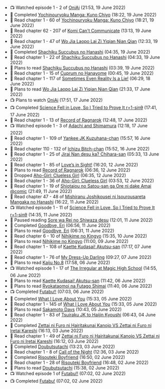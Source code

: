 <!-- ANILIST_ACTIVITY:start -->

-   📺 Watched episode 1 - 2 of [OniAi](https://anilist.co/anime/14199) (21:53, 19 June 2022)
-   📖 Completed [Yochinouryoku Manga: Kuno Chiyo](https://anilist.co/manga/107729) (18:22, 19 June 2022)
-   📖 Read chapter 1 - 60 of [Yochinouryoku Manga: Kuno Chiyo](https://anilist.co/manga/107729) (18:21, 19 June 2022)
-   📖 Read chapter 62 - 207 of [Komi Can't Communicate](https://anilist.co/manga/97852) (13:13, 19 June 2022)
-   📖 Read chapter 1 - 47 of [Wo Jia Laopo Lai Zi Yiqian Nian Qian](https://anilist.co/manga/146267) (12:33, 19 June 2022)
-   📖 Completed [Shachiku Succubus no Hanashi](https://anilist.co/manga/106688) (04:35, 19 June 2022)
-   📖 Read chapter 1 - 22 of [Shachiku Succubus no Hanashi](https://anilist.co/manga/106688) (04:33, 19 June 2022)
-   📖 Plans to read [Shachiku Succubus no Hanashi](https://anilist.co/manga/106688) (03:39, 19 June 2022)
-   📖 Read chapter 1 - 15 of [Cuprum no Hanayome](https://anilist.co/manga/117675) (00:45, 19 June 2022)
-   📖 Read chapter 1 - 117 of [Sometimes Even Reality Is a Lie!](https://anilist.co/manga/113076) (06:29, 18 June 2022)
-   📖 Plans to read [Wo Jia Laopo Lai Zi Yiqian Nian Qian](https://anilist.co/manga/146267) (21:33, 17 June 2022)
-   📺 Plans to watch [OniAi](https://anilist.co/anime/14199) (17:51, 17 June 2022)
-   📺 Completed [Science Fell in Love, So I Tried to Prove It r=1-sinθ](https://anilist.co/anime/125124) (17:41, 17 June 2022)
-   📖 Read chapter 1 - 13 of [Record of Ragnarok](https://anilist.co/manga/107098) (12:48, 17 June 2022)
-   📺 Watched episode 1 - 3 of [Adachi and Shimamura](https://anilist.co/anime/109287) (12:18, 17 June 2022)
-   📖 Read chapter 1 - 109 of [Yankee JK Kuzuhana-chan](https://anilist.co/manga/116822) (15:57, 16 June 2022)
-   📖 Read chapter 110 - 132 of [Ichizu Bitch-chan](https://anilist.co/manga/119121) (15:52, 16 June 2022)
-   📖 Read chapter 1 - 25 of [Jirai Nan desu ka? Chihara-san](https://anilist.co/manga/137714) (05:33, 13 June 2022)
-   📖 Read chapter 1 - 85 of [Love’s in Sight!](https://anilist.co/manga/107445) (16:20, 12 June 2022)
-   📖 Plans to read [Record of Ragnarok](https://anilist.co/manga/107098) (06:36, 12 June 2022)
-   📖 Dropped [Aho-Girl: Clueless Girl](https://anilist.co/manga/77102) (06:35, 12 June 2022)
-   📖 Read chapter 1 - 36 of [Aho-Girl: Clueless Girl](https://anilist.co/manga/77102) (03:53, 12 June 2022)
-   📖 Read chapter 1 - 19 of [Shiotaiou no Satou-san ga Ore ni dake Amai @comic](https://anilist.co/manga/123130) (21:49, 11 June 2022)
-   📖 Read chapter 47 - 48 of [Mishiranu Joshikousei ni Isourousareta Mangaka no Hanashi](https://anilist.co/manga/142994) (16:22, 11 June 2022)
-   📺 Watched episode 1 - 11 of [Science Fell in Love, So I Tried to Prove It r=1-sinθ](https://anilist.co/anime/125124) (14:35, 11 June 2022)
-   📖 Paused reading [Sore wa Rei no Shiwaza desu](https://anilist.co/manga/117342) (12:01, 11 June 2022)
-   📖 Completed [Goodbye, Eri](https://anilist.co/manga/146983) (06:56, 11 June 2022)
-   📖 Plans to read [Goodbye, Eri](https://anilist.co/manga/146983) (06:31, 11 June 2022)
-   📖 Read chapter 6 - 10 of [Nihikime no Kingyo](https://anilist.co/manga/101983) (15:35, 10 June 2022)
-   📖 Plans to read [Nihikime no Kingyo](https://anilist.co/manga/101983) (11:00, 09 June 2022)
-   📖 Read chapter 1 - 108 of [Kaette Kudasai! Akutsu-san](https://anilist.co/manga/113501) (17:17, 07 June 2022)
-   📖 Read chapter 1 - 76 of [My Dress-Up Darling](https://anilist.co/manga/101583) (09:27, 07 June 2022)
-   📖 Plans to read [Kaiju No.8](https://anilist.co/manga/120760) (17:58, 06 June 2022)
-   📺 Watched episode 1 - 17 of [The Irregular at Magic High School](https://anilist.co/anime/20458) (14:55, 06 June 2022)
-   📖 Plans to read [Kaette Kudasai! Akutsu-san](https://anilist.co/manga/113501) (11:42, 06 June 2022)
-   📖 Plans to read [Ryokataomoi na Futago Shimai](https://anilist.co/manga/119832) (11:40, 06 June 2022)
-   📺 Completed [Futabu!!](https://anilist.co/anime/21076) (07:03, 06 June 2022)
-   📖 Completed [What I Love About You](https://anilist.co/manga/106474) (15:33, 05 June 2022)
-   📖 Read chapter 1 - 145 of [What I Love About You](https://anilist.co/manga/106474) (15:33, 05 June 2022)
-   📖 Plans to read [Sakamoto Days](https://anilist.co/manga/125828) (10:43, 05 June 2022)
-   📖 Read chapter 1 - 83 of [Tsuiraku JK to Haijin Kyoushi](https://anilist.co/manga/99737) (06:43, 04 June 2022)
-   📖 Completed [Zettai ni Furo ni Hairitakunai Kanojo VS Zettai ni Furo ni Iretai Kareshi](https://anilist.co/manga/123236) (16:13, 03 June 2022)
-   📖 Read chapter 1 - 49 of [Zettai ni Furo ni Hairitakunai Kanojo VS Zettai ni Furo ni Iretai Kareshi](https://anilist.co/manga/123236) (16:12, 03 June 2022)
-   📖 Completed [Doubutsutachi](https://anilist.co/manga/101984) (13:23, 03 June 2022)
-   📖 Read chapter 1 - 8 of [Call of the Night](https://anilist.co/manga/111233) (12:36, 03 June 2022)
-   📖 Completed [Risouteki Boyfriend](https://anilist.co/manga/100195) (16:50, 02 June 2022)
-   📖 Read chapter 1 - 28 of [Risouteki Boyfriend](https://anilist.co/manga/100195) (16:48, 02 June 2022)
-   📖 Plans to read [Doubutsutachi](https://anilist.co/manga/101984) (15:38, 02 June 2022)
-   📺 Watched episode 1 of [Futabu!!](https://anilist.co/anime/21076) (07:02, 02 June 2022)
-   📺 Completed [Futabu!](https://anilist.co/anime/21062) (07:02, 02 June 2022)

<!-- ANILIST_ACTIVITY:end -->
